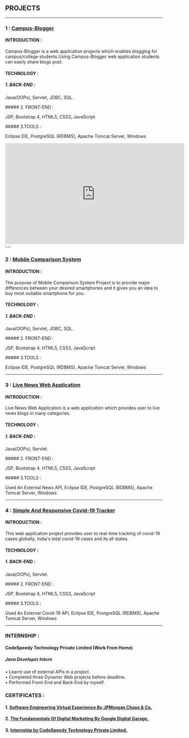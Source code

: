 ## PROJECTS

---

### 1 : [Campus-Blogger](https://github.com/SanjayMehra-27/CampusBlogger)

#### INTRODUCTION :

Campus-Blogger is a web application projects which enables blogging for campus/college students.Using Campus-Blogger web application students can easily share blogs post.

#### TECHNOLOGY :
##### 1. BACK-END :
<p> Java(OOPs), Servlet, JDBC, SQL. </p>
##### 2. FRONT-END :
<p> JSP, Bootstrap 4, HTML5, CSS3, JavaScript</p>
##### 3.TOOLS :
<p> Eclipse IDE, PostgreSQL (RDBMS), Apache Tomcat Server, Windows   </p>
  
 <iframe width="574" height="323" src="https://www.loom.com/embed/eed4c675a74040768f0f9db3e1e84807" frameborder="0" webkitallowfullscreen mozallowfullscreen allowfullscreen></iframe>
 ---

### 2 : [Mobile Comparison System](https://coderspacket.com/mobile-comparison-system-in-java-using-jsp-servlet-bootstrap)

#### INTRODUCTION :

The purpose of Mobile Comparison System Project is to provide major differences between your desired smartphones and it gives you an idea to buy most suitable smartphone for you.

#### TECHNOLOGY :
##### 1. BACK-END :
<p> Java(OOPs), Servlet, JDBC, SQL. </p>
##### 2. FRONT-END :
<p> JSP, Bootstrap 4, HTML5, CSS3, JavaScript</p>
##### 3.TOOLS :
<p> Eclipse IDE, PostgreSQL (RDBMS), Apache Tomcat Server, Windows   </p>

---

### 3 : [Live News Web Application](https://coderspacket.com/live-news-web-application-using-news-api-in-java)

#### INTRODUCTION :
Live News Web Application is a web application which provides user to live news blogs in many categories.

#### TECHNOLOGY :
##### 1. BACK-END :
<p> Java(OOPs), Servlet. </p>
##### 2. FRONT-END :
<p> JSP, Bootstrap 4, HTML5, CSS3, JavaScript</p>
##### 3.TOOLS :
<p> Used An External News API, Eclipse IDE, PostgreSQL (RDBMS), Apache Tomcat Server, Windows   </p>


---

### 4 : [Simple And Responsive Covid-19 Tracker](https://coderspacket.com/simple-and-responsive-covid-19-tracker-web-application-using-covid-19-api-in-java)

#### INTRODUCTION :
This web application project provides user to real-time tracking of covid-19 cases globally, India's total covid-19 cases and its all states.

#### TECHNOLOGY :
##### 1. BACK-END :
<p> Java(OOPs), Servlet. </p>
##### 2. FRONT-END :
<p> JSP, Bootstrap 4, HTML5, CSS3, JavaScript</p>
##### 3.TOOLS :
<p> Used An External Covid-19 API, Eclipse IDE, PostgreSQL (RDBMS), Apache Tomcat Server, Windows   </p>

---

### INTERNSHIP :

#### CodeSpeedy Technology Private Limited (Work From Home)
##### Java Developer Intern
• Learnt use of external APIs in a project.<br>
• Completed three Dynamic Web projects before deadline.<br>
• Performed Front-End and Back-End by myself.<br>

### CERTIFICATES :
#### 1. [Software Engineering Virtual Experience By JPMorgan Chase & Co.](https://drive.google.com/file/d/163zKNAdN_MBHKr0VGksBX7acrL6wKdhu/view?usp=sharing)
#### 2. [The Fundamentals Of Digital Marketing By Google Digital Garage.](https://drive.google.com/file/d/1xhgYYI-ud4ftCxdcM2YetH7bDtKUwnPj/view?usp=sharing)
#### 3. [Internship by CodeSpeedy Technology Private Limited.](https://drive.google.com/file/d/15zOHwNn0ffvnFeYlM3PfHGbzQB3hVo9m/view?usp=sharing)
<!-- Remove above link if you don't want to attibute -->
